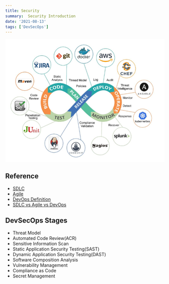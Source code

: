 ```yaml
---
title: Security
summary:  Security Introduction
date: '2021-08-13'
tags: ['DevSecOps']
---
```



![DevSecOps - ©PentesterAcademy.com](../images/DevSecOps.png)

## Reference

- [SDLC](https://www.guru99.com/software-development-life-cycle-tutorial.html)
- [Agile](https://www.atlassian.com/agile)
- [DevOps Definition](https://aws.amazon.com/devops/what-is-devops/)
- [SDLC vs Agile vs DevOps](https://victorops.com/blog/agile-vs-devops)  

## DevSecOps Stages

- Threat Model
- Automated Code Review(ACR)
- Sensitive Information Scan
- Static Application Security Testing(SAST)
- Dynamic Application Security Testing(DAST)
- Software Composition Analysis
- Vulnerability Management
- Compliance as Code
- Secret Management